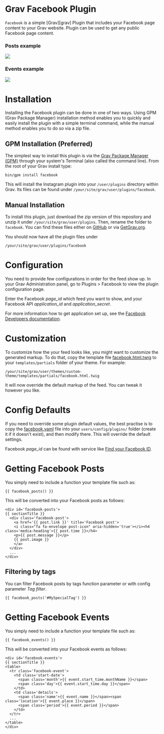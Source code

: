 # Grav Facebook Plugin

`Facebook` is a simple [Grav][grav] Plugin that includes your Facebook page content to your Grav website. Plugin can be used to get any public Facebook page content.

### Posts example

![](assets/facebook_post_example_png)

### Events example

![](assets/facebook_events_example_png)

# Installation

Installing the Facebook plugin can be done in one of two ways. Using GPM (Grav Package Manager) installation method enables you to quickly and easily install the plugin with a simple terminal command, while the manual method enables you to do so via a zip file.

## GPM Installation (Preferred)

The simplest way to install this plugin is via the [Grav Package Manager (GPM)](http://learn.getgrav.org/advanced/grav-gpm) through your system's Terminal (also called the command line).  From the root of your Grav install type:

    bin/gpm install facebook

This will install the Instagram plugin into your `/user/plugins` directory within Grav. Its files can be found under `/your/site/grav/user/plugins/facebook`.

## Manual Installation

To install this plugin, just download the zip version of this repository and unzip it under `/your/site/grav/user/plugins`. Then, rename the folder to `facebook`. You can find these files either on [GitHub](https://github.com/mikahanninen/grav-plugin-facebook) or via [GetGrav.org](http://getgrav.org/downloads/plugins#extras).

You should now have all the plugin files under

    /your/site/grav/user/plugins/facebook

# Configuration

You need to provide few configurations in order for the feed show up. In your Grav Administration panel, go to Plugins > Facebook to view the plugin configuration page.

Enter the Facebook *page_id* which feed you want to show, and your Facebook API *application_id* and *application_secret*.

For more information how to get application set up, see the [Facebook Developers documentation](https://developers.facebook.com/).

# Customization

To customize how the your feed looks like, you might want to customize the generated markup. To do that, copy the template file [facebook.html.twig](templates/partials/facebook.html.twig) to your `templates/partials` folder of your theme. For example:

```
/your/site/grav/user/themes/custom-theme/templates/partials/facebook.html.twig
```

It will now override the default markup of the feed. You can tweak it however you like.

# Config Defaults

If you need to override some plugin default values, the best practise is to copy the [facebook.yaml](facebook.yaml) file into your `users/config/plugins/` folder (create it if it doesn't exist), and then modify there. This will override the default settings.

Facebook *page_id* can be found with service like [Find your Facebook ID](http://findmyfbid.com/).

# Getting Facebook Posts

You simply need to include a function your template file such as:

```
{{ facebook_posts() }}
```

This will be converted into your Facebook posts as follows:

```
<div id='facebook-posts'>
{{ sectionTitle }}
  <div class='facebook-post'>
    <a href='{{ post.link }}' title='Facebook post'>
    <i class="fa fa-envelope post-icon" aria-hidden='true'></i><h4 class='media-heading'>{{ post.time }}</h4>
    <p>{{ post.message }}</p>
    {{ post.image }}
    </a>
  </div>
  ...
</div>
```

## Filtering by tags

You can filter Facebook posts by tags function parameter or with config parameter *Tag filter*.

```
{{ facebook_posts('#MySpecialTag') }}
```

# Getting Facebook Events

You simply need to include a function your template file such as:

```
{{ facebook_events() }}
```

This will be converted into your Facebook events as follows:

```
<div id='facebook-events'>
{{ sectionTitle }}
<table>
  <tr class='facebook-event'>
    <td class='start-date'>
      <span class='month'>{{ event.start_time.monthName }}</span>
      <span class='day'>{{ event.start_time.day }}</span>
    </td>
    <td class='details'>
      <span class='name'>{{ event.name }}</span><span class='location'>{{ event.place }}</span>
      <span class='period'>{{ event.period }}</span>
    </td>
  </tr>
  ...
</table>
</div>
```
